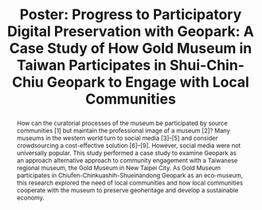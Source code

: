 ---
abstract: How can the curatorial processes of the museum be participated by source
  communities [1] but maintain the professional image of a museum [2]? Many museums
  in the western world turn to social media [3]–[5] and consider crowdsourcing a cost-effective
  solution [6]–[9]. However, social media were not universally popular. This study
  performed a case study to examine Geopark as an approach alternative approach to
  community engagement with a Taiwanese regional museum, the Gold Museum in New Taipei
  City. As Gold Museum participates in Chiufen-Chinkuashih-Shueinandong Geopark as
  an eco-museum, this research explored the need of local communities and how local
  communities cooperate with the museum to preserve geoheritage and develop a sustainable
  economy.
creators:
- Lin, Yi-Ting
date: null
document_url: https://az659834.vo.msecnd.net/eventsairwesteuprod/production-inconference-public/fc223a439e9347e49352b38a8bd6b81d
grand_parent: iPRES
institutions:
- Information Studies, University of Glasgow
keywords:
- community-engagement
- geopark
- sustainability
- participatory-digital-archive
- museum-communication
landing_page_url: null
language: eng
layout: publication
license: CC-BY 4.0 International
notes_url: null
parent: iPRES 2022
publication_type: poster
size: null
slides_url: null
source_name: iPRES
title: 'Poster: Progress to Participatory Digital Preservation with Geopark: A Case
  Study of How Gold Museum in Taiwan Participates in Shui-Chin-Chiu Geopark to Engage
  with Local Communities'
year: 2022
---